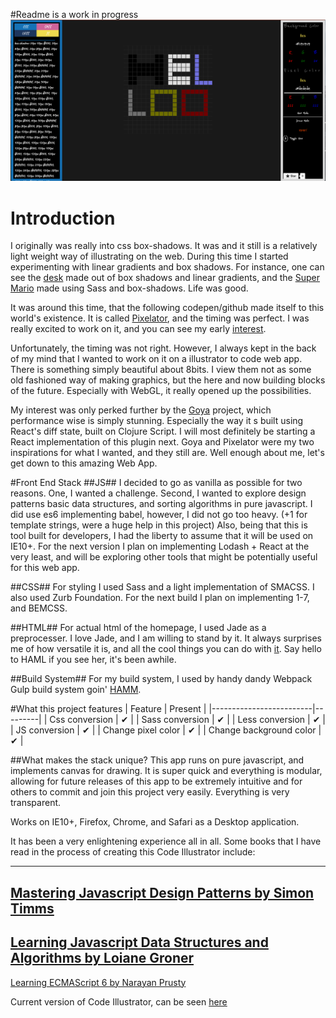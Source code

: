 #Readme is a work in progress
![Photo of Code Illustrator](/illustrator_screen_shot.png?raw=true "Code Illustrator Photo")
# Introduction

I originally was really into css box-shadows. It was and it still is a relatively light weight way of illustrating on the web.
During this time I started experimenting with linear gradients and box shadows.
For instance, one can see the [desk](http://codepen.io/razroo-chief/pen/ngbuk) made out of box shadows and linear gradients, and
the [Super Mario](http://codepen.io/razroo-chief/details/qJaiD/) made using Sass and box-shadows. Life was good.

It was around this time, that the following codepen/github made itself to this world's existence. It is called
[Pixelator](https://github.com/elrumordelaluz/Pixelator), and the timing was perfect. I was really excited to work
on it, and you can see my early [interest](https://github.com/elrumordelaluz/Pixelator/issues/2).

Unfortunately, the timing was not right. However, I always kept in the back of my mind that I wanted to work on it on a illustrator to code
web app. There is something simply beautiful about 8bits. I view them not as some old fashioned way of making graphics, but the here and
now building blocks of the future. Especially with WebGL, it really opened up the possibilities.

My interest was only perked further by the [Goya](https://github.com/jackschaedler/goya) project, which performance wise is simply stunning.
Especially the way it s built using React's diff state, built on Clojure Script. I will most definitely be starting a React
implementation of this plugin next. Goya and Pixelator were my two inspirations for what I wanted, and they still are. Well enough about me,
let's get down to this amazing Web App.

#Front End Stack
##JS##
I decided to go as vanilla as possible for two reasons. One, I wanted a challenge. Second, I wanted to explore design patterns
basic data structures, and sorting algorithms in pure javascript. I did use es6 implementing babel, however, I did not go too heavy.
(+1 for template strings, were a huge help in this project) Also, being that this is tool built for developers, I had the liberty to assume that it will be used on IE10+.
For the next version I plan on implementing Lodash + React at the very least, and will be exploring other tools that might be potentially useful for this
web app.

##CSS##
For styling I used Sass and a light implementation of SMACSS. I also used Zurb Foundation.
For the next build I plan on implementing 1-7, and BEMCSS.

##HTML##
For actual html of the homepage, I used Jade as a preprocesser. I love Jade, and I am willing to stand by it. It always surprises me of
how versatile it is, and all the cool things you can do with [it](http://codepen.io/razroo-chief/pen/ZbbgYR). Say hello to HAML if you see her,
it's been awhile.

##Build System##
For my build system, I used by handy dandy Webpack Gulp build system goin' [HAMM](https://github.com/CharlieGreenman/webpack-gulp-babel-the-works).

#What this project features
| Feature                 | Present |
|-------------------------|---------|
| Css conversion          | ✔       |
| Sass conversion         | ✔       |
| Less conversion         | ✔       |
| JS conversion           | ✔       |
| Change pixel color      | ✔       |
| Change background color | ✔       |

##What makes the stack unique?
This app runs on pure javascript, and implements canvas for drawing. It is super quick and everything is modular, allowing for future releases
of this app to be extremely intuitive and for others to commit and join this project very easily. Everything is very transparent.

Works on IE10+, Firefox, Chrome, and Safari as a Desktop application.

It has been a very enlightening experience all in all. Some books that I have
read in the process of creating this Code Illustrator include:

---
[Mastering Javascript Design Patterns by Simon Timms](https://www.packtpub.com/application-development/mastering-javascript-design-patterns)
---
[Learning Javascript Data Structures and Algorithms by Loiane Groner](https://www.packtpub.com/application-development/learning-javascript-data-structures-and-algorithms)
---
[Learning ECMAScript 6 by Narayan Prusty](https://www.packtpub.com/web-development/learning-ecmascript-6)

Current version of Code Illustrator, can be seen [here](http://charliegreenman.github.io/codeILL/)


